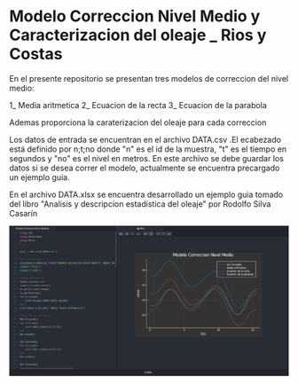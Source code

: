 # Modelo Correccion Nivel Medio y Caracterizacion del oleaje _ Rios y Costas

En el presente repositorio se presentan tres modelos de correccion del nivel medio:

1_ Media aritmetica
2_ Ecuacion de la recta
3_ Ecuacion de la parabola

Ademas proporciona la caraterizacion del oleaje para cada correccion


Los datos de entrada se encuentran en el archivo DATA.csv .El ecabezado está definido por n;t;no  donde "n" es el id de la muestra, "t" es el tiempo en segundos y "no" es el nivel en metros. En este archivo se debe guardar los datos si se desea correr el modelo, actualmente se encuentra precargado un ejemplo guia.

En el archivo DATA.xlsx se encuentra desarrollado un ejemplo guia tomado del libro "Analisis y descripcion estadistica del oleaje" por Rodolfo Silva Casarín


![Screenshot](Captura.PNG)

